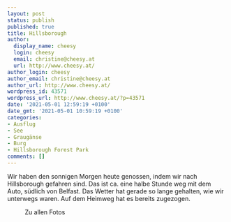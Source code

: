 ```yaml
---
layout: post
status: publish
published: true
title: Hillsborough
author:
  display_name: cheesy
  login: cheesy
  email: christine@cheesy.at
  url: http://www.cheesy.at/
author_login: cheesy
author_email: christine@cheesy.at
author_url: http://www.cheesy.at/
wordpress_id: 43571
wordpress_url: http://www.cheesy.at/?p=43571
date: '2021-05-01 12:59:19 +0100'
date_gmt: '2021-05-01 10:59:19 +0100'
categories:
- Ausflug
- See
- Graugänse
- Burg
- Hillsborough Forest Park
comments: []
---
```

<!-- wp:paragraph -->
Wir haben den sonnigen Morgen heute genossen, indem wir nach Hillsborough gefahren sind. Das ist ca. eine halbe Stunde weg mit dem Auto, südlich von Belfast. Das Wetter hat gerade so lange gehalten, wie wir unterwegs waren. Auf dem Heimweg hat es bereits zugezogen.
<!-- /wp:paragraph -->
<!-- wp:image {"id":43557,"linkDestination":"custom"} -->
<figure class="wp-block-image"><a href="{% link _fotos/ausfluege/2021/hillsborough/index.md %}"><img src="{% link _fotos/ausfluege/2021/hillsborough/Hillsborough-001.jpg %}" alt="" class="wp-image-43557"></a><br>
<figcaption>Zu allen Fotos</figcaption>
</figure>
<!-- /wp:image -->
